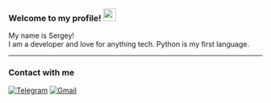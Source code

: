 ### Welcome to my profile! <img src="https://media.giphy.com/media/hvRJCLFzcasrR4ia7z/giphy.gif" width="25px"></a>
My name is Sergey!  
I am a developer and love for anything tech. Python is my first language.
***

### Contact with me
[![Telegram](https://img.shields.io/badge/Telegram-2CA5E0?style=https://shields.io/badge/style-plastic-green?logo=appveyor&style=plastic&logo=telegram&logoColor=white)](https://t.me/boison88)
[![Gmail](https://img.shields.io/badge/Gmail-D14836?style=https://shields.io/badge/style-plastic-green?logo=appveyor&style=plastic&logo=gmail&logoColor=white)](mailto:s.boev.gg@gmail.com)
